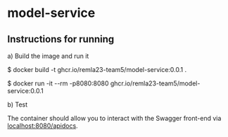 # model-service

## Instructions for running

a) Build the image and run it

$ docker build -t ghcr.io/remla23-team5/model-service:0.0.1 .

$ docker run -it --rm -p8080:8080 ghcr.io/remla23-team5/model-service:0.0.1

b) Test

The container should allow you to interact with the Swagger front-end via [localhost:8080/apidocs](http://localhost:8080/apidocs).





